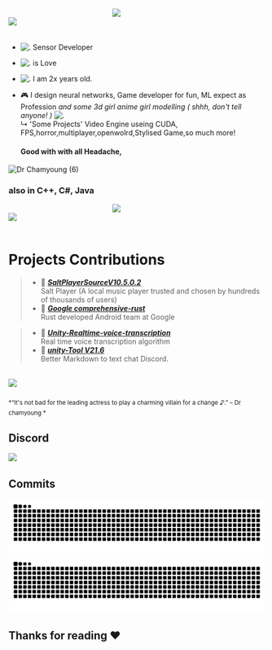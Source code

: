 #
<div>
<img src=https://github.com/InboraStudio/InboraStudio/assets/96738915/b24e0cf1-4d94-4b1a-ac4c-834c8150d620) width="300" align="right" />
<br/>
<img src="https://github.com/user-attachments/assets/3473c039-8cb8-46b4-88bc-252fd97fdfa7" width="500" />
<br/>
<br/>
 

- <img src="https://i.imgur.com/3KyfuCu.png" alt="." width="25" height="25"/> Sensor Developer
- <img src="https://upload.wikimedia.org/wikipedia/commons/thumb/2/22/Tencent_Logo.svg/1200px-Tencent_Logo.svg.png" alt="." width="95" height="16"/> is Love
- <img src="https://i.imgur.com/a2KhTyR.gif" alt="."  width="25" height="25" /> I am 2x years old. 
- 🎮 I design neural networks, Game developer for fun, ML expect as Profession *and some 3d girl anime girl modelling ( shhh, don't tell anyone! )* <img src="https://i.imgur.com/YN1z4ON.png" alt="."/>    
  ↳ 'Some Projects' Video Engine useing CUDA, FPS,horror,multiplayer,openwolrd,Stylised Game,so much more!

  #### Good with with all Headache,
  
![Dr Chamyoung (6)](https://github.com/InboraStudio/InboraStudio/assets/96738915/c460bce2-4d84-4628-b495-11f97b600eef)

  
  ### also in C++, C#, Java

<img src="https://i.imgur.com/5L7IfBu.png" width="300" align="right" />
<br/>
<img src="https://github.com/user-attachments/assets/fb411ef8-74e0-4a32-9e8a-825c365b715b" width="500" />
<br/>
<br/>

# Projects Contributions <!-- omit in toc -->
  
> - 📗 [***SaltPlayerSourceV10.5.0.2***](https://github.com/Moriafly/SaltPlayerSource) <br/>
Salt Player (A local music player trusted and chosen by hundreds of thousands of users) 
> - 📘 [***Google comprehensive-rust***](https://github.com/google/comprehensive-rust) <br/>
 Rust developed Android team at Google 


 
> - 📙 [***Unity-Realtime-voice-transcription***](https://github.com/InboraStudio/Unity-Realtime-voice-transcription) <br/>
  Real time voice transcription algorithm 
> - 📕 [***unity-Tool V21.6***](https://github.com/InboraStudio/unity-Tool) <br/>
  Better Markdown to text chat Discord.

<br/>
<img src="https://i.imgur.com/JgHTZVd.gif" width="500" /><br/>

<sub>  *“It's not bad for the leading actress to play a charming villain for a change ♪.” – Dr chamyoung * </sub>
</div>

## Discord
<a href="https://discord.com/users/1090224458549182546"  align="left">
    <img src="https://lanyard.cnrad.dev/api/1090224458549182546?theme=light&bg=F4BFC7&borderRadius=15px&animated=true&idleMessage=On%20the%20sky%20there%20is%20an%20angel%20in%20somewhere%20(.%20%E2%9D%9B%20%E1%B4%97%20%E2%9D%9B.)">
  </a>


<br/>

## Commits

![github contribution grid snake animation](https://raw.githubusercontent.com/aiko-chan-ai/aiko-chan-ai/output/github-contribution-grid-snake-dark.svg#gh-dark-mode-only)![github contribution grid snake animation](https://raw.githubusercontent.com/aiko-chan-ai/aiko-chan-ai/output/github-contribution-grid-snake.svg#gh-light-mode-only)


## Thanks for reading ❤️

